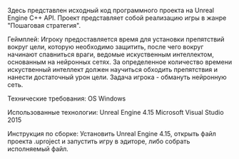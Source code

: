 Здесь представлен исходный код программного проекта на Unreal Engine C++ API.
Проект представляет собой реализацию игры в жанре "Пошаговая стратегия".

Геймплей:
Игроку предоставляется время для установки препятствий вокруг цели, которую необходимо защитить, после чего вокруг начинают спавниться
враги, ведомые искуственным интеллектом, основанным на нейронных сетях. За определенное количество времени искуственный интеллект должен
научиться обходить препятствия и нанести достаточный урон цели. Задача игрока - обмануть нейронную сеть.

Технические требования:
OS Windows

Использованные технологии:
Unreal Engine 4.15
Microsoft Visual Studio 2015

Инструкция по сборке:
Установить Unreal Engine 4.15, открыть файл проекта .uproject и запустить игру в эдиторе, либо собрать исполняемый файл.
